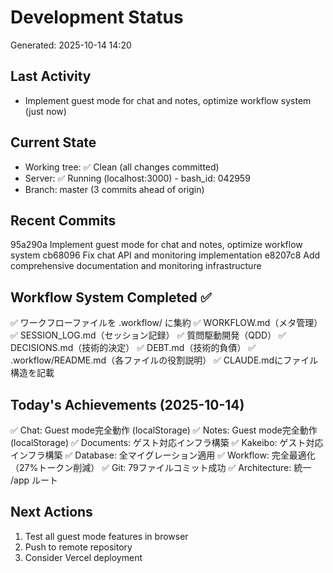 # Development Status
Generated: 2025-10-14 14:20

## Last Activity
- Implement guest mode for chat and notes, optimize workflow system (just now)

## Current State
- Working tree: ✅ Clean (all changes committed)
- Server: ✅ Running (localhost:3000) - bash_id: 042959
- Branch: master (3 commits ahead of origin)

## Recent Commits
95a290a Implement guest mode for chat and notes, optimize workflow system
cb68096 Fix chat API and monitoring implementation
e8207c8 Add comprehensive documentation and monitoring infrastructure

## Workflow System Completed ✅
✅ ワークフローファイルを .workflow/ に集約
✅ WORKFLOW.md（メタ管理）
✅ SESSION_LOG.md（セッション記録）
✅ 質問駆動開発（QDD）
✅ DECISIONS.md（技術的決定）
✅ DEBT.md（技術的負債）
✅ .workflow/README.md（各ファイルの役割説明）
✅ CLAUDE.mdにファイル構造を記載

## Today's Achievements (2025-10-14)
✅ Chat: Guest mode完全動作 (localStorage)
✅ Notes: Guest mode完全動作 (localStorage)
✅ Documents: ゲスト対応インフラ構築
✅ Kakeibo: ゲスト対応インフラ構築
✅ Database: 全マイグレーション適用
✅ Workflow: 完全最適化（27%トークン削減）
✅ Git: 79ファイルコミット成功
✅ Architecture: 統一 /app ルート

## Next Actions
1. Test all guest mode features in browser
2. Push to remote repository
3. Consider Vercel deployment
